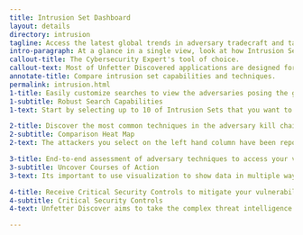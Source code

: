 ```yaml
---
title: Intrusion Set Dashboard
layout: details
directory: intrusion
tagline: Access the latest global trends in adversary tradecraft and tactics.
intro-paragraph: At a glance in a single view, look at how Intrusion Sets are attacking their targets through the techniques described in the MITRE ATT&amp;CK&trade; framework.  How do their techniques overlap, which ones are outliers, and start prioritizing which hole you have to plug first.  
callout-title: The Cybersecurity Expert's tool of choice.
callout-text: Most of Unfetter Discovered applications are designed for users to research, create and share complex Cyber Threat Information.  The Intrusion Set Dashboard leverages that information to give you an "at a glance" view of which techniques are used by the intrusion sets you care about. 
annotate-title: Compare intrusion set capabilities and techniques.  
permalink: intrusion.html
1-title: Easily customize searches to view the adversaries posing the greatest threat to your network.
1-subtitle: Robust Search Capabilities
1-text: Start by selecting up to 10 of Intrusion Sets that you want to investigate.  That will be the set of intrusion sets you want to work with.  Add or remove them as you start investigating.  The main dashboard will automatically update based on your selection.  Or, start from the opposite direction.  Hover over a particular MITRE ATT&amp;CK&trade; technique and see all reported intrusion sets briefly highlight.

2-title: Discover the most common techniques in the adversary kill chain.
2-subtitle: Comparison Heat Map
2-text: The attackers you select on the left hand column have been reported using certain MITRE ATT&amp;CK&trade; technqiues. Those techniques are color coded on the main Heat Map board.  Each intrusion set is assigned a color, and the box describing that technique is lite up with those colors. If multiple intrusion sets that you selected have been reported using a particular technique, then a color gradiant identifies all the intrusion sets.  Hover over a technique and see all the reported intrusion sets, not just the ones you selected, highlight on the left hand side.

3-title: End-to-end assessment of adversary techniques to access your vulnerabilities.
3-subtitle: Uncover Courses of Action
3-text: Its important to use visualization to show data in multiple ways, to help users see things they had not seen before.  Below the heatmap, Unfetter uses a graphing tool to see how Intrusion Sets and attack technqiues are related.  Walk from intrusion set to MITRE AATT&amp;CK&trade; tactic to technique to mitigations. Walk the graph one vertice at a time to get that different view.

4-title: Receive Critical Security Controls to mitigate your vulnerability
4-subtitle: Critical Security Controls
4-text: Unfetter Discover aims to take the complex threat intelligence information and show connections you were not aware of.  Not just repeating back the inforamtion you already know, but bringing togther experts in different areas and letting them make connections together.  It does not matter what attack techniques a threat report describes, if you do not know how to stop the attack. The Intrusion Set Dashboard can tell you which documented mitigations to focus on.  Selecting the Mitigations tab will give a different view, providing a detail of the CIS Top 20 controls that should be implemented to stop the technqiues that your selected intrusion set use the most. 

---
```



